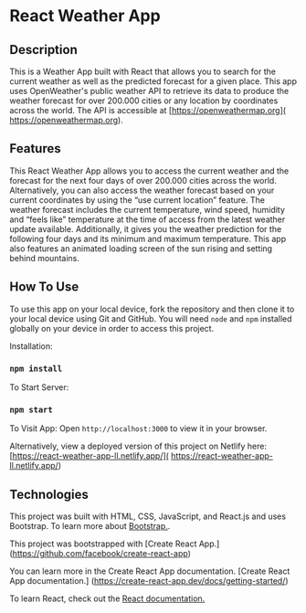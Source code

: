 # React Weather App

## Description 

This is a Weather App built with React that allows you to search for the current weather as well as the predicted forecast for a given place. This app uses OpenWeather's public weather API to retrieve its data to produce the weather forecast for over 200.000 cities or any location by coordinates across the world. The API is accessible at [https://openweathermap.org]( https://openweathermap.org).


## Features

This React Weather App allows you to access the current weather and the forecast for the next four days of over 200.000 cities across the world. Alternatively, you can also access the weather forecast based on your current coordinates by using the “use current location” feature. The weather forecast includes the current temperature, wind speed, humidity and “feels like” temperature at the time of access from the latest weather update available.  Additionally, it gives you the weather prediction for the following four days and its minimum and maximum temperature. This app also features an animated loading screen of the sun rising and setting behind mountains. 

## How To Use 

To use this app on your local device, fork the repository and then clone it to your local device using Git and GitHub. 
You will need `node` and `npm` installed globally on your device in order to access this project. 

Installation:
### `npm install`

To Start Server:
### `npm start`

To Visit App:
Open `http://localhost:3000` to view it in your browser.

Alternatively, view a deployed version of this project on Netlify here: [https://react-weather-app-ll.netlify.app/]( https://react-weather-app-ll.netlify.app/)

## Technologies

This project was built with HTML, CSS, JavaScript, and React.js and uses Bootstrap. To learn more about [Bootstrap.]( https://getbootstrap.com).

This project was bootstrapped with [Create React App.] (https://github.com/facebook/create-react-app)

You can learn more in the Create React App documentation. [Create React App documentation.] (https://create-react-app.dev/docs/getting-started/)

To learn React, check out the [React documentation.]( https://reactjs.org)

